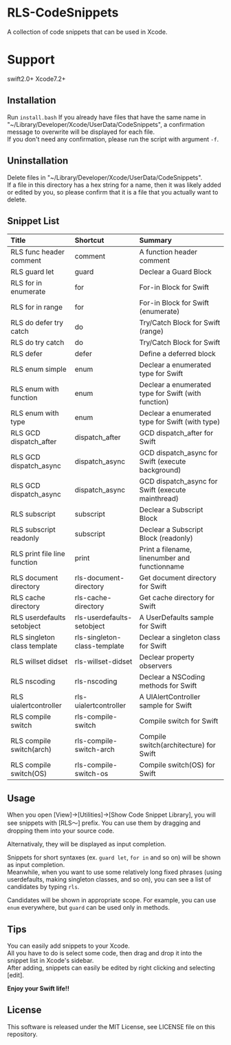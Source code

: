 # RLS-CodeSnippets
A collection of code snippets that can be used in Xcode.

# Support
swift2.0+
Xcode7.2+

## Installation
Run `install.bash`
If you already have files that have the same name in "~/Library/Developer/Xcode/UserData/CodeSnippets", 
a confirmation message to overwrite will be displayed for each file.  
If you don't need any confirmation, please run the script with argument `-f`.

## Uninstallation
Delete files in "~/Library/Developer/Xcode/UserData/CodeSnippets".  
If a file in this directory has a hex string for a name, then it was likely added or edited by you, so please confirm that it is a file that you actually want to delete.

## Snippet List
|Title|Shortcut|Summary|
|:--|:--|:--|
|RLS func header comment|comment|A function header comment|
|RLS guard let|guard|Declear a Guard Block|
|RLS for in enumerate|for|For-in Block for Swift|
|RLS for in range|for|For-in Block for Swift (enumerate)|
|RLS do defer try catch|do|Try/Catch Block for Swift (range)|
|RLS do try catch|do|Try/Catch Block for Swift|
|RLS defer|defer|Define a deferred block|
|RLS enum simple|enum|Declear a enumerated type for Swift|
|RLS enum with function|enum|Declear a enumerated type for Swift (with function)|
|RLS enum with type|enum|Declear a enumerated type for Swift (with type)|
|RLS GCD dispatch_after|dispatch_after|GCD dispatch_after for Swift|
|RLS GCD dispatch_async|dispatch_async|GCD dispatch_async for Swift (execute background)|
|RLS GCD dispatch_async|dispatch_async|GCD dispatch_async for Swift (execute mainthread)|
|RLS subscript|subscript|Declear a Subscript Block|
|RLS subscript readonly|subscript|Declear a Subscript Block (readonly)|
|RLS print file line function|print|Print a filename, linenumber and functionname|
|RLS document directory|rls-document-directory|Get document directory for Swift|
|RLS cache directory|rls-cache-directory|Get cache directory for Swift|
|RLS userdefaults setobject|rls-userdefaults-setobject|A UserDefaults sample for Swift|
|RLS singleton class template|rls-singleton-class-template|Declear a singleton class for Swift|
|RLS willset didset|rls-willset-didset|Declear property observers|
|RLS nscoding|rls-nscoding|Declear a NSCoding methods for Swift|
|RLS uialertcontroller|rls-uialertcontroller|A UIAlertController sample for Swift|
|RLS compile switch|rls-compile-switch|Compile switch for Swift|
|RLS compile switch(arch)|rls-compile-switch-arch|Compile switch(architecture) for Swift|
|RLS compile switch(OS)|rls-compile-switch-os|Compile switch(OS) for Swift|

## Usage
When you open [View]->[Utilities]->[Show Code Snippet Library], you will see snippets with [RLS〜] prefix.
You can use them by dragging and dropping them into your source code.

Alternativaly, they will be displayed as input completion.

Snippets for short syntaxes (ex. `guard let`, `for in` and so on) will be shown as input completion.  
Meanwhile, when you want to use some relatively long fixed phrases (using userdefaults, making singleton classes, and so on), you can see a list of candidates by typing `rls`.

Candidates will be shown in appropriate scope.
For example, you can use `enum` everywhere, but `guard` can be used only in methods.


## Tips
You can easily add snippets to your Xcode.  
All you have to do is select some code, then drag and drop it into the snippet list in Xcode's sidebar.   
After adding, snippets can easily be edited by right clicking and selecting [edit].

**Enjoy your Swift life!!**

## License
This software is released under the MIT License, see LICENSE file on this repository.